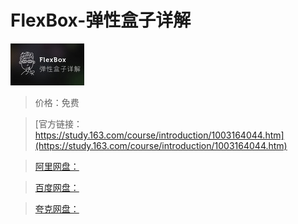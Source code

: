 # FlexBox-弹性盒子详解

![img](../../../assets/study163/free/6631646108816281682.png)

> 价格：免费

> [官方链接：https://study.163.com/course/introduction/1003164044.htm](https://study.163.com/course/introduction/1003164044.htm)

> [阿里网盘：]()

> [百度网盘：]()

> [夸克网盘：]()
